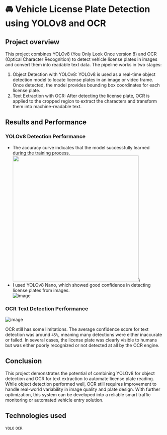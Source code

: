 #  🚘 Vehicle License Plate Detection using YOLOv8 and OCR

## Project overview
This project combines YOLOv8 (You Only Look Once version 8) and OCR (Optical Character Recognition) to detect vehicle license plates in images and convert them into readable text data.
The pipeline works in two stages:
1. Object Detection with YOLOv8:
   YOLOv8 is used as a real-time object detection model to locate license plates in an image or video frame. Once detected, the model provides bounding box coordinates for each license plate.
3. Text Extraction with OCR:
   After detecting the license plate, OCR is applied to the cropped region to extract the characters and transform them into machine-readable text.

## Results and Performance
### YOLOv8 Detection Performance
- The accuracy curve indicates that the model successfully learned during the training process.
<img src="https://github.com/user-attachments/assets/4322fd92-bc49-4f03-9098-7e8f50b901c3" width="400">\
- I used YOLOv8 Nano, which showed good confidence in detecting license plates from images.\
![image](https://github.com/user-attachments/assets/a883289f-ee6d-4ec4-a02f-5cc548f3733d)

### OCR Text Detection Performance

![image](https://github.com/user-attachments/assets/6510c382-4326-4615-a792-23b5cba8b65f)

OCR still has some limitations. The average confidence score for text detection was around `45%`, meaning many detections were either inaccurate or failed.
In several cases, the license plate was clearly visible to humans but was either poorly recognized or not detected at all by the OCR engine.

## Conclusion
This project demonstrates the potential of combining YOLOv8 for object detection and OCR for text extraction to automate license plate reading. 
While object detection performed well, OCR still requires improvement to handle real-world variability in image quality and plate design.
With further optimization, this system can be developed into a reliable smart traffic monitoring or automated vehicle entry solution.

## Technologies used
`YOLO` `OCR` 
